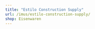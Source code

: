```yaml
---
title: "Estilo Construction Supply"
url: /imus/estilo-construction-supply/
shop: Eisenwaren
---
```

